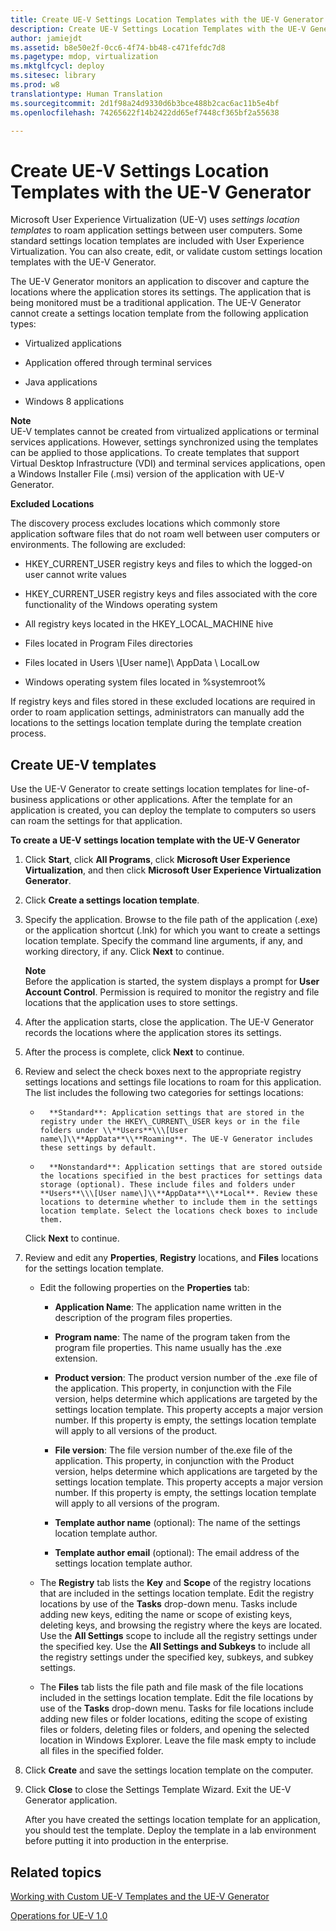 ```yaml
---
title: Create UE-V Settings Location Templates with the UE-V Generator
description: Create UE-V Settings Location Templates with the UE-V Generator
author: jamiejdt
ms.assetid: b8e50e2f-0cc6-4f74-bb48-c471fefdc7d8
ms.pagetype: mdop, virtualization
ms.mktglfcycl: deploy
ms.sitesec: library
ms.prod: w8
translationtype: Human Translation
ms.sourcegitcommit: 2d1f98a24d9330d6b3bce488b2cac6ac11b5e4bf
ms.openlocfilehash: 74265622f14b2422dd65ef7448cf365bf2a55638

---
```



# Create UE-V Settings Location Templates with the UE-V Generator


Microsoft User Experience Virtualization (UE-V) uses *settings location templates* to roam application settings between user computers. Some standard settings location templates are included with User Experience Virtualization. You can also create, edit, or validate custom settings location templates with the UE-V Generator.

The UE-V Generator monitors an application to discover and capture the locations where the application stores its settings. The application that is being monitored must be a traditional application. The UE-V Generator cannot create a settings location template from the following application types:

-   Virtualized applications

-   Application offered through terminal services

-   Java applications

-   Windows 8 applications

**Note**  
UE-V templates cannot be created from virtualized applications or terminal services applications. However, settings synchronized using the templates can be applied to those applications. To create templates that support Virtual Desktop Infrastructure (VDI) and terminal services applications, open a Windows Installer File (.msi) version of the application with UE-V Generator.

 

**Excluded Locations**

The discovery process excludes locations which commonly store application software files that do not roam well between user computers or environments. The following are excluded:

-   HKEY\_CURRENT\_USER registry keys and files to which the logged-on user cannot write values

-   HKEY\_CURRENT\_USER registry keys and files associated with the core functionality of the Windows operating system

-   All registry keys located in the HKEY\_LOCAL\_MACHINE hive

-   Files located in Program Files directories

-   Files located in Users \\\[User name\]\\ AppData \\ LocalLow

-   Windows operating system files located in %systemroot%

If registry keys and files stored in these excluded locations are required in order to roam application settings, administrators can manually add the locations to the settings location template during the template creation process.

## Create UE-V templates


Use the UE-V Generator to create settings location templates for line-of-business applications or other applications. After the template for an application is created, you can deploy the template to computers so users can roam the settings for that application.

**To create a UE-V settings location template with the UE-V Generator**

1.  Click **Start**, click **All Programs**, click **Microsoft User Experience Virtualization**, and then click **Microsoft User Experience Virtualization Generator**.

2.  Click **Create a settings location template**.

3.  Specify the application. Browse to the file path of the application (.exe) or the application shortcut (.lnk) for which you want to create a settings location template. Specify the command line arguments, if any, and working directory, if any. Click **Next** to continue.

    **Note**  
    Before the application is started, the system displays a prompt for **User Account Control**. Permission is required to monitor the registry and file locations that the application uses to store settings.

     

4.  After the application starts, close the application. The UE-V Generator records the locations where the application stores its settings.

5.  After the process is complete, click **Next** to continue.

6.  Review and select the check boxes next to the appropriate registry settings locations and settings file locations to roam for this application. The list includes the following two categories for settings locations:

    -   
            **Standard**: Application settings that are stored in the registry under the HKEY\_CURRENT\_USER keys or in the file folders under \\**Users**\\\[User name\]\\**AppData**\\**Roaming**. The UE-V Generator includes these settings by default.

    -   
            **Nonstandard**: Application settings that are stored outside the locations specified in the best practices for settings data storage (optional). These include files and folders under **Users**\\\[User name\]\\**AppData**\\**Local**. Review these locations to determine whether to include them in the settings location template. Select the locations check boxes to include them.

    Click **Next** to continue.

7.  Review and edit any **Properties**, **Registry** locations, and **Files** locations for the settings location template.

    -   Edit the following properties on the **Properties** tab:

        -   
            **Application Name**: The application name written in the description of the program files properties.

        -   
            **Program name**: The name of the program taken from the program file properties. This name usually has the .exe extension.

        -   
            **Product version**: The product version number of the .exe file of the application. This property, in conjunction with the File version, helps determine which applications are targeted by the settings location template. This property accepts a major version number. If this property is empty, the settings location template will apply to all versions of the product.

        -   
            **File version**: The file version number of the.exe file of the application. This property, in conjunction with the Product version, helps determine which applications are targeted by the settings location template. This property accepts a major version number. If this property is empty, the settings location template will apply to all versions of the program.

        -   
            **Template author name** (optional): The name of the settings location template author.

        -   
            **Template author email** (optional): The email address of the settings location template author.

    -   The **Registry** tab lists the **Key** and **Scope** of the registry locations that are included in the settings location template. Edit the registry locations by use of the **Tasks** drop-down menu. Tasks include adding new keys, editing the name or scope of existing keys, deleting keys, and browsing the registry where the keys are located. Use the **All Settings** scope to include all the registry settings under the specified key. Use the **All Settings and Subkeys** to include all the registry settings under the specified key, subkeys, and subkey settings.

    -   The **Files** tab lists the file path and file mask of the file locations included in the settings location template. Edit the file locations by use of the **Tasks** drop-down menu. Tasks for file locations include adding new files or folder locations, editing the scope of existing files or folders, deleting files or folders, and opening the selected location in Windows Explorer. Leave the file mask empty to include all files in the specified folder.

8.  Click **Create** and save the settings location template on the computer.

9.  Click **Close** to close the Settings Template Wizard. Exit the UE-V Generator application.

    After you have created the settings location template for an application, you should test the template. Deploy the template in a lab environment before putting it into production in the enterprise.

## Related topics


[Working with Custom UE-V Templates and the UE-V Generator](working-with-custom-ue-v-templates-and-the-ue-v-generator.md)

[Operations for UE-V 1.0](operations-for-ue-v-10.md)

 

 








<!--HONumber=Jun16_HO4-->


